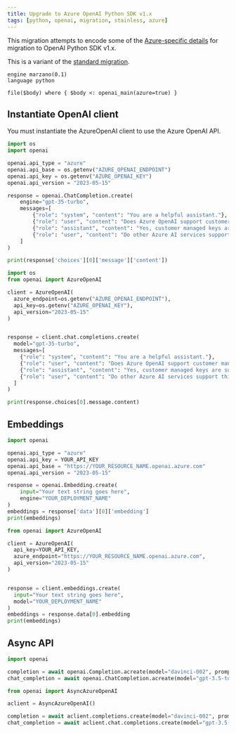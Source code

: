 ```yaml
---
title: Upgrade to Azure OpenAI Python SDK v1.x
tags: [python, openai, migration, stainless, azure]
---
```


This migration attempts to encode some of the [Azure-specific details](https://learn.microsoft.com/en-us/azure/ai-services/openai/how-to/migration) for migration to OpenAI Python SDK v1.x.

This is a variant of the [standard migration](https://github.com/getgrit/python/blob/main/.grit/patterns/openai.md).


```grit
engine marzano(0.1)
language python

file($body) where { $body <: openai_main(azure=true) }
```

## Instantiate OpenAI client

You must instantiate the AzureOpenAI client to use the Azure OpenAI API.

```python
import os
import openai

openai.api_type = "azure"
openai.api_base = os.getenv("AZURE_OPENAI_ENDPOINT")
openai.api_key = os.getenv("AZURE_OPENAI_KEY")
openai.api_version = "2023-05-15"

response = openai.ChatCompletion.create(
    engine="gpt-35-turbo",
    messages=[
        {"role": "system", "content": "You are a helpful assistant."},
        {"role": "user", "content": "Does Azure OpenAI support customer managed keys?"},
        {"role": "assistant", "content": "Yes, customer managed keys are supported by Azure OpenAI."},
        {"role": "user", "content": "Do other Azure AI services support this too?"}
    ]
)

print(response['choices'][0]['message']['content'])
```

```python
import os
from openai import AzureOpenAI

client = AzureOpenAI(
  azure_endpoint=os.getenv("AZURE_OPENAI_ENDPOINT"),
  api_key=os.getenv("AZURE_OPENAI_KEY"),
  api_version="2023-05-15"
)


response = client.chat.completions.create(
  model="gpt-35-turbo",
  messages=[
    {"role": "system", "content": "You are a helpful assistant."},
    {"role": "user", "content": "Does Azure OpenAI support customer managed keys?"},
    {"role": "assistant", "content": "Yes, customer managed keys are supported by Azure OpenAI."},
    {"role": "user", "content": "Do other Azure AI services support this too?"}
  ]
)

print(response.choices[0].message.content)
```

## Embeddings

```python
import openai

openai.api_type = "azure"
openai.api_key = YOUR_API_KEY
openai.api_base = "https://YOUR_RESOURCE_NAME.openai.azure.com"
openai.api_version = "2023-05-15"

response = openai.Embedding.create(
    input="Your text string goes here",
    engine="YOUR_DEPLOYMENT_NAME"
)
embeddings = response['data'][0]['embedding']
print(embeddings)
```

```python
from openai import AzureOpenAI

client = AzureOpenAI(
  api_key=YOUR_API_KEY,
  azure_endpoint="https://YOUR_RESOURCE_NAME.openai.azure.com",
  api_version="2023-05-15"
)


response = client.embeddings.create(
  input="Your text string goes here",
  model="YOUR_DEPLOYMENT_NAME"
)
embeddings = response.data[0].embedding
print(embeddings)
```

## Async API

```python
import openai

completion = await openai.Completion.acreate(model="davinci-002", prompt="Hello world")
chat_completion = await openai.ChatCompletion.acreate(model="gpt-3.5-turbo", messages=[{"role": "user", "content": "Hello world"}])
```

```python
from openai import AsyncAzureOpenAI

aclient = AsyncAzureOpenAI()

completion = await aclient.completions.create(model="davinci-002", prompt="Hello world")
chat_completion = await aclient.chat.completions.create(model="gpt-3.5-turbo", messages=[{"role": "user", "content": "Hello world"}])
```
